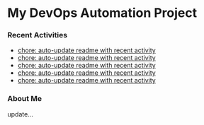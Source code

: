 # My DevOps Automation Project

### Recent Activities
<!-- activity:START -->
- [chore: auto-update readme with recent activity](https://github.com/kaigiii/mybowling-app/commit/404802cd9a39ebefed1dce934ddb0eac5fc412e9)
- [chore: auto-update readme with recent activity](https://github.com/kaigiii/mybowling-app/commit/cd0c10613c332499dfd73094c2c9d7d24997d023)
- [chore: auto-update readme with recent activity](https://github.com/kaigiii/mybowling-app/commit/1d472170232c3ed51c0451d4b092e706b2e7d32f)
- [chore: auto-update readme with recent activity](https://github.com/kaigiii/mybowling-app/commit/8c08a091cf2c2fea46911565a15bef10ecaedfa1)
- [chore: auto-update readme with recent activity](https://github.com/kaigiii/mybowling-app/commit/e2d1ecfe717625ba4c9739f3509576c4efc32319)
<!-- activity:END -->

### About Me
<!-- MYLINKS:START -->
<!-- MYLINKS:END -->

update...
